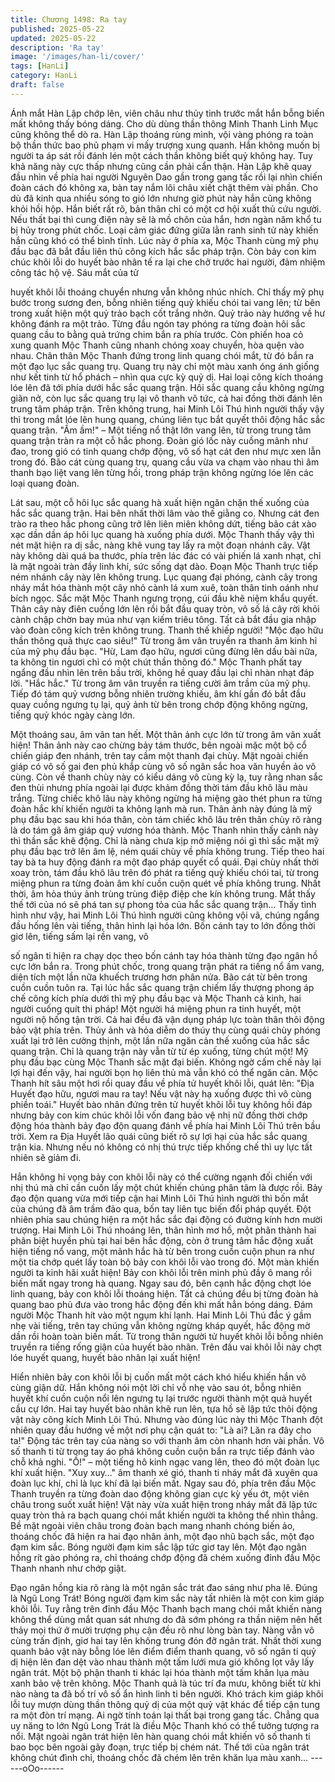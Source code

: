 ```yaml
---
title: Chương 1498: Ra tay
published: 2025-05-22
updated: 2025-05-22
description: 'Ra tay'
image: '/images/han-li/cover/'
tags: [HanLi]
category: HanLi
draft: false
---
```


Ánh mắt Hàn Lập chớp lên, viên châu như thủy tinh trước mắt
hắn bỗng biến mất không thấy bóng dáng.
Cho dù dùng thần thông Minh Thanh Linh Mục cũng không thể dò
ra.
Hàn Lập thoáng rùng mình, vội vàng phóng ra toàn bộ thần thức
bao phủ phạm vi mấy trượng xung quanh.
Hắn không muốn bị người ta áp sát rồi đánh lén một cách thần
không biết quỷ không hay. Tuy khả năng này cực thấp nhưng
cũng cần phải cẩn thận.
Hàn Lập khẽ quay đầu nhìn về phía hai người Nguyên Dao gần
trong gang tấc rồi lại nhìn chiến đoàn cách đó không xa, bàn tay
nắm lôi châu xiết chặt thêm vài phần.
Cho dù đã kinh qua nhiều sóng to gió lớn nhưng giờ phút này hắn
cũng không khỏi hồi hộp.
Hắn biết rất rõ, bản thân chỉ có một cơ hội xuất thủ cứu người.
Nếu thất bại thì cung điện này sẽ là mồ chôn của hắn, hơn ngàn
năm khổ tu bị hủy trong phút chốc.
Loại cảm giác đứng giữa lằn ranh sinh tử này khiến hắn cũng khó
có thể bình tĩnh.
Lúc này ở phía xa, Mộc Thanh cùng mỹ phụ đầu bạc đã bắt đầu
liên thủ công kích hắc sắc pháp trận.
Còn bảy con kim chúc khôi lỗi do huyết bào nhân tế ra lại che chở
trước hai người, đảm nhiệm công tác hộ vệ. Sáu mắt của tử

huyết khôi lỗi thoáng chuyển nhưng vẫn không nhúc nhích.
Chỉ thấy mỹ phụ bước trong sương đen, bỗng nhiên tiếng quỷ
khiếu chói tai vang lên; từ bên trong xuất hiện một quỷ trảo bạch
cốt trắng nhởn.
Quỷ trảo này hướng về hư không đánh ra một trảo.
Từng đầu ngón tay phóng ra từng đoàn hôi sắc quang cầu to
bằng quả trứng chim bắn ra phía trước.
Còn phiến hoa cỏ xung quanh Mộc Thanh cũng nhanh chóng
xoay chuyển, hòa quện vào nhau.
Chân thân Mộc Thanh đứng trong linh quang chói mắt, từ đó bắn
ra một đạo lục sắc quang trụ.
Quang trụ này chỉ một màu xanh óng ánh giống như kết tinh từ hổ
phách – nhìn qua cực kỳ quỷ dị.
Hai loại công kích thoáng lóe lên đã tới phía dưới hắc sắc quang
trận.
Hôi sắc quang cầu không ngừng giãn nở, còn lục sắc quang trụ
lại vô thanh vô tức, cả hai đồng thời đánh lên trung tâm pháp trận.
Trên không trung, hai Minh Lôi Thú hình người thấy vậy thì trong
mắt lóe lên hung quang, chúng liên tục bắt quyết thôi động hắc
sắc quang trận.
"Ầm ầm!" – Một tiếng nổ thật lớn vang lên, từ trong trung tâm
quang trận tràn ra một cỗ hắc phong.
Đoàn gió lốc này cuồng mãnh như đao, trong gió có tinh quang
chớp động, vô số hạt cát đen như mực xen lẫn trong đó.
Bão cát cùng quang trụ, quang cầu vừa va chạm vào nhau thì âm
thanh bạo liệt vang lên từng hồi, trong pháp trận không ngừng lóe
lên các loại quang đoàn.

Lát sau, một cỗ hôi lục sắc quang hà xuất hiện ngăn chặn thế
xuống của hắc sắc quang trận.
Hai bên nhất thời lâm vào thế giằng co.
Nhưng cát đen trào ra theo hắc phong cũng trở lên liên miên
không dứt, tiếng bão cát xào xạc dần dần áp hôi lục quang hà
xuống phía dưới.
Mộc Thanh thấy vậy thì nét mặt hiện ra dị sắc, nàng khẽ vung tay
lấy ra một đoạn nhánh cây.
Vật này không dài quá ba thước, phía trên lác đác có vài phiến lá
xanh nhạt, chỉ là mặt ngoài tràn đầy linh khí, sức sống dạt dào.
Đoạn Mộc Thanh trực tiếp ném nhánh cây này lên không trung.
Lục quang đại phóng, cành cây trong nháy mắt hóa thành một cây
nhỏ cành lá xum xuê, toàn thân tinh oánh như bích ngọc.
Sắc mặt Mộc Thanh ngưng trọng, cúi đầu khẽ niệm khẩu quyết.
Thân cây này điên cuồng lớn lên rồi bắt đầu quay tròn, vô số lá
cây rời khỏi cành chập chờn bay múa như vạn kiếm triêu tông.
Tất cả bắt đầu gia nhập vào đoàn công kích trên không trung.
Thanh thế khiếp người!
"Mộc đạo hữu thần thông quả thực cao siêu!" Từ trong âm vân
truyền ra thanh âm kinh hỉ của mỹ phụ đầu bạc.
"Hừ, Lam đạo hữu, ngươi cũng đừng lên dấu bài nữa, ta không tin
ngươi chỉ có một chút thần thông đó."
Mộc Thanh phất tay ngẩng đầu nhìn lên trên bầu trời, không hề
quay đầu lại chỉ nhàn nhạt đáp lời.
"Hắc hắc." Từ trong âm vân truyền ra tiếng cười âm trầm của mỹ
phụ. Tiếp đó tám quỷ vương bỗng nhiên trường khiếu, âm khí gần
đó bắt đầu quay cuồng ngưng tụ lại, quỷ ảnh từ bên trong chớp
động không ngừng, tiếng quỷ khóc ngày càng lớn.

Một thoáng sau, âm vân tan hết.
Một thân ảnh cực lớn từ trong âm vân xuất hiện!
Thân ảnh này cao chừng bảy tám thước, bên ngoài mặc một bộ
cổ chiến giáp đen nhánh, trên tay cầm một thanh đại chùy.
Mặt ngoài chiến giáp có vô số gai đen phủ khắp cùng vô số ngân
sắc hoa văn huyền ảo vô cùng.
Còn về thanh chùy này có kiểu dáng vô cùng kỳ lạ, tuy rằng nhan
sắc đen thùi nhưng phía ngoài lại được khảm đồng thời tám đầu
khô lâu màu trắng. Từng chiếc khô lâu này không ngừng há
miệng gào thét phun ra từng đoàn hắc khí khiến người ta không
lạnh mà run.
Thân ảnh này đúng là mỹ phụ đầu bạc sau khi hóa thân, còn tám
chiếc khô lâu trên thân chùy rõ ràng là do tám gã âm giáp quỷ
vương hóa thành.
Mộc Thanh nhìn thấy cảnh này thì thần sắc khẽ động.
Chỉ là nàng chưa kịp mở miệng nói gì thì sắc mặt mỹ phụ đầu bạc
trở lên âm lệ, ném quái chùy về phía không trung.
Tiếp theo hai tay bà ta huy động đánh ra một đạo pháp quyết cổ
quái.
Đại chùy nhất thời xoay tròn, tám đầu khô lâu trên đó phát ra
tiếng quỷ khiếu chói tai, từ trong miệng phun ra từng đoàn âm khí
cuồn cuộn quét về phía không trung.
Nhất thời, âm hỏa thúy ảnh trùng trùng điệp điệp che kín không
trung. Mắt thấy thế tới của nó sẽ phá tan sự phong tỏa của hắc
sắc quang trận…
Thấy tình hình như vậy, hai Minh Lôi Thú hình người cũng không
vội vã, chúng ngẩng đầu hống lên vài tiếng, thân hình lại hóa lớn.
Bốn cánh tay to lớn đồng thời giơ lên, tiếng sấm lại rền vang, vô

số ngân ti hiện ra chạy dọc theo bốn cánh tay hóa thành từng đạo
ngân hồ cực lớn bắn ra.
Trong phút chốc, trong quang trận phát ra tiếng nổ ầm vang, diện
tích một lần nữa khuếch trương hơn phân nửa. Bão cát từ bên
trong cuồn cuồn tuôn ra.
Tại lúc hắc sắc quang trận chiếm lấy thượng phong áp chế công
kích phía dưới thì mỹ phụ đầu bạc và Mộc Thanh cả kinh, hai
người cuống quít thi pháp!
Một người há miệng phun ra tinh huyết, một người nộ hống tận
trời. Cả hai đều đã vận dụng pháp lực toàn thân thôi động bảo vật
phía trên.
Thủy ảnh và hỏa diễm do thúy thụ cùng quái chùy phóng xuất lại
trở lên cường thịnh, một lần nữa ngăn cản thế xuống của hắc sắc
quang trận.
Chỉ là quang trận này vẫn từ từ ép xuống, từng chút một!
Mỹ phụ đầu bạc cùng Mộc Thanh sắc mặt đại biến.
Không ngờ cấm chế này lại lợi hại đến vậy, hai người bọn họ liên
thủ mà vẫn khó có thể ngăn cản.
Mộc Thanh hít sâu một hơi rồi quay đầu về phía tử huyết khôi lỗi,
quát lên:
"Địa Huyết đạo hữu, ngươi mau ra tay! Nếu vật này hạ xuống
được thì vô cùng phiền toái."
Huyết bào nhân đứng trên tử huyết khôi lỗi tuy không hồi đáp
nhưng bảy con kim chúc khôi lỗi vốn đang bảo vệ nhị nữ đồng
thời chớp động hóa thành bảy đạo độn quang đánh về phía hai
Minh Lôi Thú trên bầu trời.
Xem ra Địa Huyết lão quái cũng biết rõ sự lợi hại của hắc sắc
quang trận kia. Nhưng nếu nó không có nhị thú trực tiếp khống
chế thì uy lực tất nhiên sẽ giảm đi.

Hắn không hi vọng bảy con khôi lỗi này có thể cường ngạnh đối
chiến với nhị thú mà chỉ cần cuốn lấy một chút khiến chúng phân
tâm là được rồi.
Bảy đạo độn quang vừa mới tiếp cận hai Minh Lôi Thú hình người
thì bốn mắt của chúng đã âm trầm đảo qua, bốn tay liên tục biến
đổi pháp quyết.
Đột nhiên phía sau chúng hiện ra một hắc sắc đại động có đường
kính hơn mười trượng.
Hai Minh Lôi Thú nhoáng lên, thân hình mơ hồ, một phân thành
hai phân biệt huyền phù tại hai bên hắc động, còn ở trung tâm
hắc động xuất hiện tiếng nổ vang, một mảnh hắc hà từ bên trong
cuồn cuộn phun ra như một tia chớp quét lấy toàn bộ bảy con
khôi lỗi vào trong đó.
Một màn khiến người ta kinh hãi xuất hiện!
Bảy con khôi lỗi trên mình phủ đầy ô mang rồi biến mất ngay
trong hà quang.
Ngay sau đó, bên cạnh hắc động chợt lóe linh quang, bảy con
khôi lỗi thoáng hiện.
Tất cả chúng đều bị từng đoàn hà quang bao phủ đưa vào trong
hắc động đến khi mất hẳn bóng dáng.
Đám người Mộc Thanh hít vào một ngụm khí lạnh.
Hai Minh Lôi Thú đắc ý gầm nhẹ vài tiếng, trên tay chúng vẫn
không ngừng kháp quyết, hắc động mờ dần rồi hoàn toàn biến
mất.
Từ trong thân người tử huyết khôi lỗi bỗng nhiên truyền ra tiếng
rống giận của huyết bào nhân.
Trên đầu vai khôi lỗi này chợt lóe huyết quang, huyết bào nhân lại
xuất hiện!

Hiển nhiên bảy con khôi lỗi bị cuốn mất một cách khó hiểu khiến
hắn vô cùng giận dữ.
Hắn không nói một lời chỉ vỗ nhẹ vào sau ót, bỗng nhiên huyết khí
cuồn cuộn nổi lên ngưng tụ lại trước người thành một quả huyết
cầu cự lớn.
Hai tay huyết bào nhân khẽ run lên, tựa hồ sẽ lập tức thôi động
vật này công kích Minh Lôi Thú.
Nhưng vào đúng lúc này thì Mộc Thanh đột nhiên quay đầu
hướng về một nơi phụ cận quát to:
"Là ai? Lăn ra đây cho ta!" Động tác trên tay của nàng so với
thanh âm còn nhanh hơn vài phần. Vô số thanh ti từ trong tay áo
phá không cuồn cuộn bắn ra trực tiếp đánh vào chỗ khả nghi.
"Ồ!" – một tiếng hô kinh ngạc vang lên, theo đó một đoàn lục khí
xuất hiện.
"Xuy xuy…" âm thanh xé gió, thanh ti nháy mắt đã xuyên qua
đoàn lục khí, chỉ là lục khí đã lại biến mất.
Ngay sau đó, phía trên đầu Mộc Thanh truyền ra từng đoàn dao
động không gian cực kỳ yếu ớt, một viên châu trong suốt xuất
hiện!
Vật này vừa xuất hiện trong nháy mắt đã lập tức quay tròn thả ra
bạch quang chói mắt khiến người ta không thể nhìn thẳng.
Bề mặt ngoài viên châu trong đoàn bạch mang nhanh chóng biến
ảo, thoáng chốc đã hiện ra hai đạo nhân ảnh, một đạo nhũ bạch
sắc, một đạo đạm kim sắc.
Bóng người đạm kim sắc lập tức giơ tay lên.
Một đạo ngân hồng rít gào phóng ra, chỉ thoáng chớp động đã
chém xuống đỉnh đầu Mộc Thanh nhanh như chớp giật.

Đạo ngân hồng kia rõ ràng là một ngân sắc trát đao sáng như pha
lê.
Đúng là Ngũ Long Trát!
Bóng người đạm kim sắc này tất nhiên là một con kim giáp khôi
lỗi.
Tuy rằng trên đỉnh đầu Mộc Thanh bạch mang chói mắt khiến
nàng không thể dùng mắt quan sát nhưng do đã sớm phóng ra
thần niệm nên hết thảy mọi thứ ở mười trượng phụ cận đều rõ
như lòng bàn tay.
Nàng vẫn vô cùng trấn định, giơ hai tay lên không trung đón đỡ
ngân trát.
Nhất thời xung quanh bảo vật này bỗng lóe lên điểm điểm thanh
quang, vô số ngân ti quỷ dị hiện lên đan dệt vào nhau thành một
tấm lưới mưa gió không lọt vây lấy ngân trát. Một bộ phận thanh ti
khác lại hóa thành một tấm khăn lụa màu xanh bảo vệ trên không.
Mộc Thanh quả là túc trí đa mưu, không biết từ khi nào nàng ta
đã bố trí vô số ẩn hình linh ti bên người.
Khó trách kim giáp khôi lỗi tuy mượn dùng thần thông quỷ dị của
một quỷ vật khác để tiếp cận tung ra một đòn trí mạng. Ai ngờ
tính toán lại thất bại trong gang tấc.
Chẳng qua uy năng to lớn Ngũ Long Trát là điều Mộc Thanh khó
có thể tưởng tượng ra nổi.
Mặt ngoài ngân trát hiện lên hàn quang chói mắt khiến vô số
thanh ti bao bọc bên ngoài gãy đoạn, trực tiếp bị chém nát.
Thế tới của ngân trát không chút đình chỉ, thoáng chốc đã chém
lên trên khăn lụa màu xanh…
------oOo------
